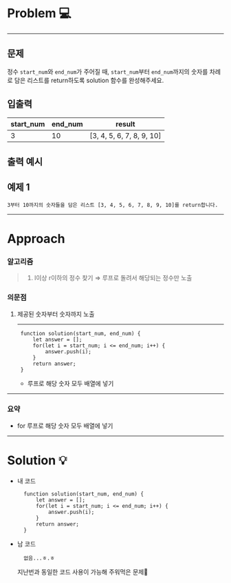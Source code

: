 <h1 id="problem-💻">Problem 💻</h1>
<hr />
<h2 id="문제">문제</h2>
<p>정수 <code>start_num</code>와 <code>end_num</code>가 주어질 때, <code>start_num</code>부터 <code>end_num</code>까지의 숫자를 차례로 담은 리스트를 return하도록 solution 함수를 완성해주세요.</p>
<h2 id="입출력">입출력</h2>
<table>
<thead>
<tr>
<th>start_num</th>
<th>end_num</th>
<th>result</th>
</tr>
</thead>
<tbody><tr>
<td>3</td>
<td>10</td>
<td>[3, 4, 5, 6, 7, 8, 9, 10]</td>
</tr>
</tbody></table>
<h2 id="출력-예시">출력 예시</h2>
<h2 id="예제-1">예제 1</h2>
<pre><code>3부터 10까지의 숫자들을 담은 리스트 [3, 4, 5, 6, 7, 8, 9, 10]를 return합니다.</code></pre><hr />
<h1 id="approach">Approach</h1>
<h3 id="알고리즘">알고리즘</h3>
<blockquote>
<ol>
<li>l이상 r이하의 정수 찾기
⇒ 루프로 돌려서 해당되는 정수만 노출</li>
</ol>
</blockquote>
<h3 id="의문점">의문점</h3>
<ol>
<li><p>제공된 숫자부터 숫자까지 노출</p>
<hr />
<pre><code class="language-jsx"> function solution(start_num, end_num) {
     let answer = [];
     for(let i = start_num; i &lt;= end_num; i++) {
         answer.push(i);
     }
     return answer;
 }</code></pre>
<ul>
<li>루프로 해당 숫자 모두 배열에 넣기</li>
</ul>
</li>
</ol>
<hr />
<h3 id="요약">요약</h3>
<ul>
<li>for 루프로 해당 숫자 모두 배열에 넣기</li>
</ul>
<hr />
<h1 id="solution-💡">Solution 💡</h1>
<ul>
<li><p>내 코드</p>
<pre><code class="language-jsx">  function solution(start_num, end_num) {
      let answer = [];
      for(let i = start_num; i &lt;= end_num; i++) {
          answer.push(i);
      }
      return answer;
  }</code></pre>
</li>
<li><p>남 코드</p>
<pre><code class="language-jsx">  없음...ㅎ.ㅎ</code></pre>
<p>  지난번과 동일한 코드 사용이 가능해 주워먹은 문제🥰</p>
</li>
</ul>